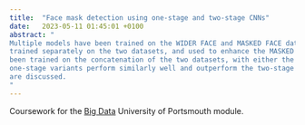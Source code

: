 ```yaml
---
title:  "Face mask detection using one-stage and two-stage CNNs"
date:   2023-05-11 01:45:01 +0100
abstract: "
Multiple models have been trained on the WIDER FACE and MASKED FACE datasets. A two-stage CNN model has been
trained separately on the two datasets, and used to enhance the MASKED FACE dataset. Further, one-stage YOLO detectors have
been trained on the concatenation of the two datasets, with either the original or the enhanced MASKED FACE version. Both
one-stage variants perform similarly well and outperform the two-stage model. The advantages and disadvantages of all approaches
are discussed.
"
---
```


Coursework for the [Big Data](https://course-module-catalog.port.ac.uk/#/moduleDetail/M26485/2022%2F23)
University of Portsmouth module.

